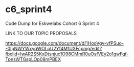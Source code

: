 # c6_sprint4

Code Dump for Eskwelabs Cohort 6 Sprint 4

LINK TO OUR TOPIC PROPOSALS

https://docs.google.com/document/d/1HooVgv-vfPSuo--0IpNWYWxyqWOLoU2Yf4M1UXFcpmg/edit?fbclid=IwAR2S5KxDtsnjuc1O98CMmR0uOsfVEy2o1gwFqf-TpnsWTGspLOp08mPBEX
